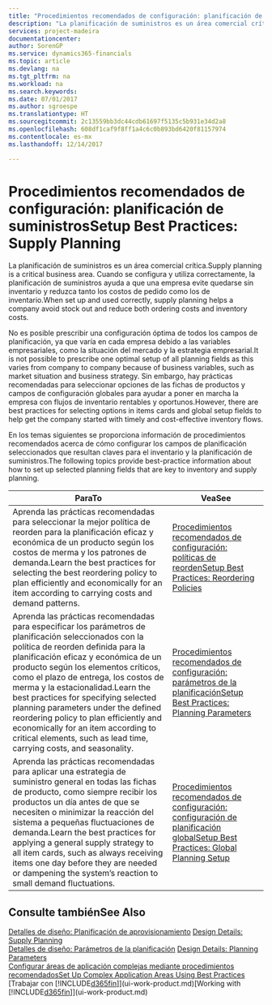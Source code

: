 ```yaml
---
title: "Procedimientos recomendados de configuración: planificación de aprovisionamiento | Documentos de Microsoft"
description: "La planificación de suministros es un área comercial crítica. Cuando se configura y utiliza correctamente, la planificación de suministros ayuda a que una empresa evite quedarse sin inventario y reduzca tanto los costos de pedido como los de inventario."
services: project-madeira
documentationcenter: 
author: SorenGP
ms.service: dynamics365-financials
ms.topic: article
ms.devlang: na
ms.tgt_pltfrm: na
ms.workload: na
ms.search.keywords: 
ms.date: 07/01/2017
ms.author: sgroespe
ms.translationtype: HT
ms.sourcegitcommit: 2c13559bb3dc44cdb61697f5135c5b931e34d2a8
ms.openlocfilehash: 608df1caf9f8ff1a4c6c0b893bd6420f81157974
ms.contentlocale: es-mx
ms.lasthandoff: 12/14/2017

---
```

# <a name="setup-best-practices-supply-planning"></a><span data-ttu-id="36c43-104">Procedimientos recomendados de configuración: planificación de suministros</span><span class="sxs-lookup"><span data-stu-id="36c43-104">Setup Best Practices: Supply Planning</span></span>
<span data-ttu-id="36c43-105">La planificación de suministros es un área comercial crítica.</span><span class="sxs-lookup"><span data-stu-id="36c43-105">Supply planning is a critical business area.</span></span> <span data-ttu-id="36c43-106">Cuando se configura y utiliza correctamente, la planificación de suministros ayuda a que una empresa evite quedarse sin inventario y reduzca tanto los costos de pedido como los de inventario.</span><span class="sxs-lookup"><span data-stu-id="36c43-106">When set up and used correctly, supply planning helps a company avoid stock out and reduce both ordering costs and inventory costs.</span></span>  

 <span data-ttu-id="36c43-107">No es posible prescribir una configuración óptima de todos los campos de planificación, ya que varía en cada empresa debido a las variables empresariales, como la situación del mercado y la estrategia empresarial.</span><span class="sxs-lookup"><span data-stu-id="36c43-107">It is not possible to prescribe one optimal setup of all planning fields as this varies from company to company because of business variables, such as market situation and business strategy.</span></span> <span data-ttu-id="36c43-108">Sin embargo, hay prácticas recomendadas para seleccionar opciones de las fichas de productos y campos de configuración globales para ayudar a poner en marcha la empresa con flujos de inventario rentables y oportunos.</span><span class="sxs-lookup"><span data-stu-id="36c43-108">However, there are best practices for selecting options in items cards and global setup fields to help get the company started with timely and cost-effective inventory flows.</span></span>  

 <span data-ttu-id="36c43-109">En los temas siguientes se proporciona información de procedimientos recomendados acerca de cómo configurar los campos de planificación seleccionados que resultan claves para el inventario y la planificación de suministros.</span><span class="sxs-lookup"><span data-stu-id="36c43-109">The following topics provide best-practice information about how to set up selected planning fields that are key to inventory and supply planning.</span></span>  

|<span data-ttu-id="36c43-110">**Para**</span><span class="sxs-lookup"><span data-stu-id="36c43-110">**To**</span></span>|<span data-ttu-id="36c43-111">**Vea**</span><span class="sxs-lookup"><span data-stu-id="36c43-111">**See**</span></span>|  
|------------|-------------|  
|<span data-ttu-id="36c43-112">Aprenda las prácticas recomendadas para seleccionar la mejor política de reorden para la planificación eficaz y económica de un producto según los costos de merma y los patrones de demanda.</span><span class="sxs-lookup"><span data-stu-id="36c43-112">Learn the best practices for selecting the best reordering policy to plan efficiently and economically for an item according to carrying costs and demand patterns.</span></span>|[<span data-ttu-id="36c43-113">Procedimientos recomendados de configuración: políticas de reorden</span><span class="sxs-lookup"><span data-stu-id="36c43-113">Setup Best Practices: Reordering Policies</span></span>](setup-best-practices-reordering-policies.md)|  
|<span data-ttu-id="36c43-114">Aprenda las prácticas recomendadas para especificar los parámetros de planificación seleccionados con la política de reorden definida para la planificación eficaz y económica de un producto según los elementos críticos, como el plazo de entrega, los costos de merma y la estacionalidad.</span><span class="sxs-lookup"><span data-stu-id="36c43-114">Learn the best practices for specifying selected planning parameters under the defined reordering policy to plan efficiently and economically for an item according to critical elements, such as lead time, carrying costs, and seasonality.</span></span>|[<span data-ttu-id="36c43-115">Procedimientos recomendados de configuración: parámetros de la planificación</span><span class="sxs-lookup"><span data-stu-id="36c43-115">Setup Best Practices: Planning Parameters</span></span>](setup-best-practices-planning-parameters.md)|  
|<span data-ttu-id="36c43-116">Aprenda las prácticas recomendadas para aplicar una estrategia de suministro general en todas las fichas de producto, como siempre recibir los productos un día antes de que se necesiten o minimizar la reacción del sistema a pequeñas fluctuaciones de demanda.</span><span class="sxs-lookup"><span data-stu-id="36c43-116">Learn the best practices for applying a general supply strategy to all item cards, such as always receiving items one day before they are needed or dampening the system’s reaction to small demand fluctuations.</span></span>|[<span data-ttu-id="36c43-117">Procedimientos recomendados de configuración: configuración de planificación global</span><span class="sxs-lookup"><span data-stu-id="36c43-117">Setup Best Practices: Global Planning Setup</span></span>](setup-best-practices-global-planning-setup.md)|  

## <a name="see-also"></a><span data-ttu-id="36c43-118">Consulte también</span><span class="sxs-lookup"><span data-stu-id="36c43-118">See Also</span></span>  
 <span data-ttu-id="36c43-119">[Detalles de diseño: Planificación de aprovisionamiento](design-details-supply-planning.md) </span><span class="sxs-lookup"><span data-stu-id="36c43-119">[Design Details: Supply Planning](design-details-supply-planning.md) </span></span>  
 <span data-ttu-id="36c43-120">[Detalles de diseño: Parámetros de la planificación](design-details-planning-parameters.md) </span><span class="sxs-lookup"><span data-stu-id="36c43-120">[Design Details: Planning Parameters](design-details-planning-parameters.md) </span></span>  
 [<span data-ttu-id="36c43-121">Configurar áreas de aplicación complejas mediante procedimientos recomendados</span><span class="sxs-lookup"><span data-stu-id="36c43-121">Set Up Complex Application Areas Using Best Practices</span></span>](set-up-complex-application-areas-using-best-practices.md)  
 <span data-ttu-id="36c43-122">[Trabajar con [!INCLUDE[d365fin](includes/d365fin_md.md)]](ui-work-product.md)</span><span class="sxs-lookup"><span data-stu-id="36c43-122">[Working with [!INCLUDE[d365fin](includes/d365fin_md.md)]](ui-work-product.md)</span></span>

